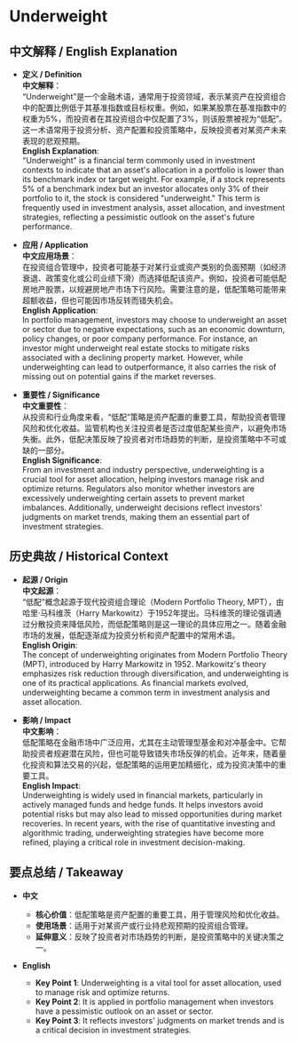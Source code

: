 # Underweight

## 中文解释 / English Explanation

* **定义 / Definition**  
  **中文解释**：  
  “Underweight”是一个金融术语，通常用于投资领域，表示某资产在投资组合中的配置比例低于其基准指数或目标权重。例如，如果某股票在基准指数中的权重为5%，而投资者在其投资组合中仅配置了3%，则该股票被视为“低配”。这一术语常用于投资分析、资产配置和投资策略中，反映投资者对某资产未来表现的悲观预期。  
  **English Explanation**:  
  "Underweight" is a financial term commonly used in investment contexts to indicate that an asset's allocation in a portfolio is lower than its benchmark index or target weight. For example, if a stock represents 5% of a benchmark index but an investor allocates only 3% of their portfolio to it, the stock is considered "underweight." This term is frequently used in investment analysis, asset allocation, and investment strategies, reflecting a pessimistic outlook on the asset's future performance.

* **应用 / Application**  
  **中文应用场景**：  
  在投资组合管理中，投资者可能基于对某行业或资产类别的负面预期（如经济衰退、政策变化或公司业绩下滑）而选择低配该资产。例如，投资者可能低配房地产股票，以规避房地产市场下行风险。需要注意的是，低配策略可能带来超额收益，但也可能因市场反转而错失机会。  
  **English Application**:  
  In portfolio management, investors may choose to underweight an asset or sector due to negative expectations, such as an economic downturn, policy changes, or poor company performance. For instance, an investor might underweight real estate stocks to mitigate risks associated with a declining property market. However, while underweighting can lead to outperformance, it also carries the risk of missing out on potential gains if the market reverses.

* **重要性 / Significance**  
  **中文重要性**：  
  从投资和行业角度来看，“低配”策略是资产配置的重要工具，帮助投资者管理风险和优化收益。监管机构也关注投资者是否过度低配某些资产，以避免市场失衡。此外，低配决策反映了投资者对市场趋势的判断，是投资策略中不可或缺的一部分。  
  **English Significance**:  
  From an investment and industry perspective, underweighting is a crucial tool for asset allocation, helping investors manage risk and optimize returns. Regulators also monitor whether investors are excessively underweighting certain assets to prevent market imbalances. Additionally, underweight decisions reflect investors' judgments on market trends, making them an essential part of investment strategies.

## 历史典故 / Historical Context

* **起源 / Origin**  
  **中文起源**：  
  “低配”概念起源于现代投资组合理论（Modern Portfolio Theory, MPT），由哈里·马科维茨（Harry Markowitz）于1952年提出。马科维茨的理论强调通过分散投资来降低风险，而低配策略则是这一理论的具体应用之一。随着金融市场的发展，低配逐渐成为投资分析和资产配置中的常用术语。  
  **English Origin**:  
  The concept of underweighting originates from Modern Portfolio Theory (MPT), introduced by Harry Markowitz in 1952. Markowitz's theory emphasizes risk reduction through diversification, and underweighting is one of its practical applications. As financial markets evolved, underweighting became a common term in investment analysis and asset allocation.

* **影响 / Impact**  
  **中文影响**：  
  低配策略在金融市场中广泛应用，尤其在主动管理型基金和对冲基金中。它帮助投资者规避潜在风险，但也可能导致错失市场反弹的机会。近年来，随着量化投资和算法交易的兴起，低配策略的运用更加精细化，成为投资决策中的重要工具。  
  **English Impact**:  
  Underweighting is widely used in financial markets, particularly in actively managed funds and hedge funds. It helps investors avoid potential risks but may also lead to missed opportunities during market recoveries. In recent years, with the rise of quantitative investing and algorithmic trading, underweighting strategies have become more refined, playing a critical role in investment decision-making.

## 要点总结 / Takeaway

* **中文**  
  - **核心价值**：低配策略是资产配置的重要工具，用于管理风险和优化收益。  
  - **使用场景**：适用于对某资产或行业持悲观预期的投资组合管理。  
  - **延伸意义**：反映了投资者对市场趋势的判断，是投资策略中的关键决策之一。  

* **English**  
  - **Key Point 1**: Underweighting is a vital tool for asset allocation, used to manage risk and optimize returns.  
  - **Key Point 2**: It is applied in portfolio management when investors have a pessimistic outlook on an asset or sector.  
  - **Key Point 3**: It reflects investors' judgments on market trends and is a critical decision in investment strategies.